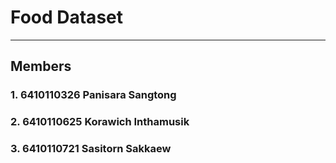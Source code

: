 # Food Dataset
---
## Members
### 1. 6410110326 Panisara Sangtong
### 2. 6410110625 Korawich Inthamusik
### 3. 6410110721 Sasitorn Sakkaew
